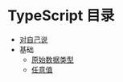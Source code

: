 # TypeScript 目录

* [对自己说](https://github.com/zg-zhang/nokebook/blob/master/TypeScript/for-myself.md)
* 基础
    * [原始数据类型](https://github.com/zg-zhang/nokebook/blob/master/TypeScript/base/primitive-data-types.md)
    * [任意值](https://github.com/zg-zhang/nokebook/blob/master/TypeScript/base/any.md)
